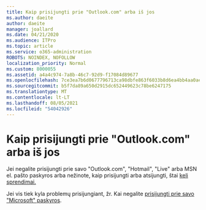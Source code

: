 ```yaml
---
title: Kaip prisijungti prie "Outlook.com" arba iš jos
ms.author: daeite
author: daeite
manager: joallard
ms.date: 04/21/2020
ms.audience: ITPro
ms.topic: article
ms.service: o365-administration
ROBOTS: NOINDEX, NOFOLLOW
localization_priority: Normal
ms.custom: 8000055
ms.assetid: a4a4c974-7a8b-46c7-92d9-f17084d89677
ms.openlocfilehash: 7ce3ea7b6d0677796713ca98dbfe863f6033b8d6ea4bb4aa0aef6a86df7ab119
ms.sourcegitcommit: b5f7da89a650d2915dc652449623c78be6247175
ms.translationtype: MT
ms.contentlocale: lt-LT
ms.lasthandoff: 08/05/2021
ms.locfileid: "54042926"
---
```

# <a name="how-to-sign-in-to-or-out-of-outlookcom"></a>Kaip prisijungti prie "Outlook.com" arba iš jos

Jei negalite prisijungti prie savo "Outlook.com", "Hotmail", "Live" arba MSN el. pašto paskyros arba nežinote, kaip prisijungti arba atsijungti, štai [keli sprendimai.](https://go.microsoft.com/fwlink/p/?linkid=2005840)
  
Jei vis tiek kyla problemų prisijungiant, žr. Kai negalite [prisijungti prie savo "Microsoft" paskyros](https://go.microsoft.com/fwlink/p/?linkid=837479).